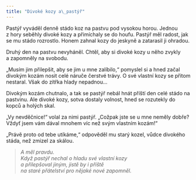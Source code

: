 ```yaml
---
title: "Divoké kozy a\_pastýř"
---
```


  

Pastýř vyváděl denně stádo koz na pastvu pod vysokou horou. Jednou z hory seběhly divoké kozy a přimíchaly se do houfu. Pastýř měl radost, jak se mu stádo rozrostlo. Honem zahnal kozy do jeskyně a zatarasil ji ohradou.

Druhý den na pastvu nevyháněl. Chtěl, aby si divoké kozy u něho zvykly a zapomněly na svobodu.

„Musím jim přilepšit, aby se jim u mne zalíbilo,“ pomyslel si a hned začal divokým kozám nosit celé náruče čerstvé trávy. O své vlastní kozy se přitom nestaral. Však do zítřka hlady nepadnou…

  

Divokým kozám chutnalo, a tak se pastýř nebál hnát příští den celé stádo na pastvinu. Ale divoké kozy, sotva dostaly volnost, hned se rozutekly do kopců a holých skal.

„Vy nevděčnice!“ volal za nimi pastýř. „Cožpak jste se u mne neměly dobře? Vždyť jsem vám dával mnohem víc než svým vlastním kozám!“

„Právě proto od tebe utíkáme,“ odpověděl mu starý kozel, vůdce divokého stáda, než zmizel za skálou.

> _A měl pravdu.  
> Když pastýř nechal o hladu své vlastní kozy  
> a přilepšoval jiným, jistě by i příště  
> na staré přátelství pro nějaké nové zapomněl._
